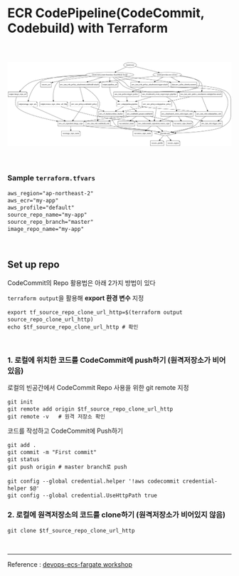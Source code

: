 # ECR CodePipeline(CodeCommit, Codebuild) with Terraform

<br>

### ![Resource Graph](./graph.svg)

<br>

### Sample `terraform.tfvars`

```shell
aws_region="ap-northeast-2"
aws_ecr="my-app"
aws_profile="default"
source_repo_name="my-app"
source_repo_branch="master"
image_repo_name="my-app"
```

<br>

## Set up repo

CodeCommit의 Repo 활용법은 아래 2가지 방법이 있다

`terraform output`을 활용해 **export 환경 변수** 지정

```shell
export tf_source_repo_clone_url_http=$(terraform output source_repo_clone_url_http)
echo $tf_source_repo_clone_url_http	# 확인
```

<br>

### 1. 로컬에 위치한 코드를 CodeCommit에 push하기 (원격저장소가 비어있음)

로컬의 빈공간에서 CodeCommit Repo 사용을 위한 git remote 지정

```shell
git init
git remote add origin $tf_source_repo_clone_url_http
git remote -v   # 원격 저장소 확인
```

코드를 작성하고 CodeCommit에 Push하기

```shell
git add .
git commit -m "First commit"
git status
git push origin # master branch로 push

git config --global credential.helper '!aws codecommit credential-helper $@'
git config --global credential.UseHttpPath true
```

### 2. 로컬에 원격저장소의 코드를 clone하기 (원격저장소가 비어있지 않음)

```shell
git clone $tf_source_repo_clone_url_http
```

<br>

---

Reference : [devops-ecs-fargate workshop](https://devops-ecs-fargate.workshop.aws/en/1-introduction.html)
